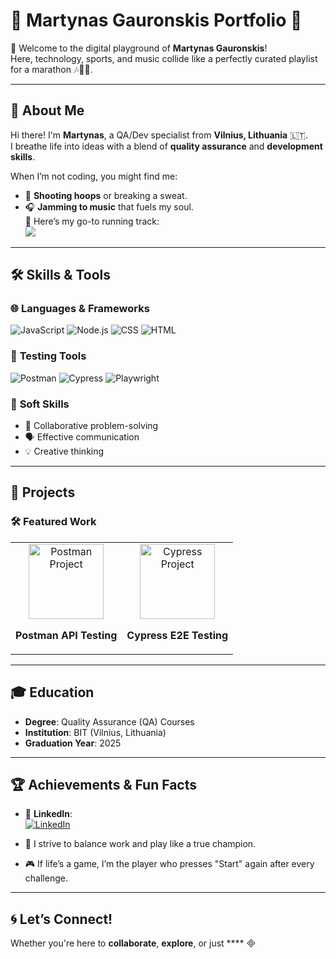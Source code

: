 # 🎉 **Martynas Gauronskis Portfolio** 🎉

👋 Welcome to the digital playground of **Martynas Gauronskis**!  
Here, technology, sports, and music collide like a perfectly curated playlist for a marathon 🎶🏃‍♂️.  

---

## 🌟 **About Me**

Hi there! I'm **Martynas**, a QA/Dev specialist from **Vilnius, Lithuania** 🇱🇹.  
I breathe life into ideas with a blend of **quality assurance** and **development skills**.  

When I’m not coding, you might find me:  
- 🏀 **Shooting hoops** or breaking a sweat.  
- 🎧 **Jamming to music** that fuels my soul.  
  🎵 Here’s my go-to running track:  
  <a href="https://open.spotify.com/track/6KqM3xmPIDonsTjCSGrrr5?si=f69148012c5b46ba" target="_blank">
    <img src="https://img.shields.io/badge/Spotify-Listen-green?style=for-the-badge&logo=spotify">
  </a>

---

## 🛠️ **Skills & Tools**

### 🌐 **Languages & Frameworks**
![JavaScript](https://img.shields.io/badge/JavaScript-F7DF1E?style=for-the-badge&logo=javascript&logoColor=black)
![Node.js](https://img.shields.io/badge/Node.js-339933?style=for-the-badge&logo=node.js&logoColor=white)
![CSS](https://img.shields.io/badge/CSS3-264DE4?style=for-the-badge&logo=css3&logoColor=white)
![HTML](https://img.shields.io/badge/HTML5-E34F26?style=for-the-badge&logo=html5&logoColor=white)

### 🧰 **Testing Tools**
![Postman](https://img.shields.io/badge/Postman-FF6C37?style=for-the-badge&logo=postman&logoColor=white)
![Cypress](https://img.shields.io/badge/Cypress-17202C?style=for-the-badge&logo=cypress&logoColor=white)
![Playwright](https://img.shields.io/badge/Playwright-45BA3D?style=for-the-badge&logo=playwright&logoColor=white)

### 🧠 **Soft Skills**
- 🤝 Collaborative problem-solving  
- 🗣️ Effective communication  
- 💡 Creative thinking  

---

## 🚀 **Projects**

### 🛠️ **Featured Work**
<table>
  <tr>
    <td align="center">
      <a href="https://github.com/Martynass1985/Postman" target="_blank">
        <img src="https://www.svgrepo.com/show/354201/postman.svg" alt="Postman Project" width="120">
      </a>
      <p><strong>Postman API Testing</strong></p>
    </td>
    <td align="center">
      <a href="https://github.com/Martynass1985/Cypress" target="_blank">
        <img src="https://upload.wikimedia.org/wikipedia/commons/a/a4/Cypress.png" alt="Cypress Project" width="120">
      </a>
      <p><strong>Cypress E2E Testing</strong></p>
    </td>
  </tr>
</table>

---

## 🎓 **Education**

- **Degree**: Quality Assurance (QA) Courses  
- **Institution**: BIT (Vilnius, Lithuania)  
- **Graduation Year**: 2025  

---

## 🏆 **Achievements & Fun Facts**

- 💼 **LinkedIn**:  
  [![LinkedIn](https://img.shields.io/badge/LinkedIn-Connect-blue?style=for-the-badge&logo=linkedin)](https://www.linkedin.com/in/martynas-gauronskis/)  

- 🏅 I strive to balance work and play like a true champion.  
- 🎮 If life’s a game, I’m the player who presses "Start" again after every challenge.  

---

## 🌀 **Let’s Connect!**

Whether you're here to **collaborate**, **explore**, or just ****

